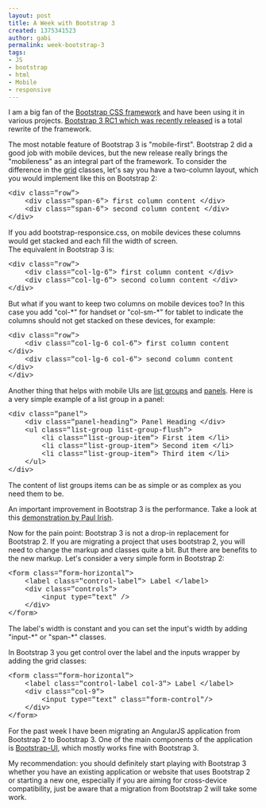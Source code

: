 ```yaml
---
layout: post
title: A Week with Bootstrap 3
created: 1375341523
author: gabi
permalink: week-bootstrap-3
tags:
- JS
- bootstrap
- html
- Mobile
- responsive
---
```

<p>I am a big fan of the <a href="http://getbootstrap.com/" target="_blank">Bootstrap CSS framework</a> and have been using it in various projects. <a href="http://blog.getbootstrap.com/2013/07/27/bootstrap-3-rc1/" target="_blank">Bootstrap 3 RC1 which was recently released</a> is a total rewrite of the framework.</p>
<p>The most notable feature of Bootstrap 3 is &quot;mobile-first&quot;. Bootstrap 2 did a good job with mobile devices, but the new release really brings the &quot;mobileness&quot; as an integral part of the framework. To consider the difference in the <a href="http://getbootstrap.com/css/#grid" target="_blank">grid</a> classes, let&#39;s say you have a two-column layout, which you would implement like this on Bootstrap 2:</p>
<p><span style="font-size:14px;"><span style="font-family: courier new,courier,monospace;">&lt;div class=&quot;row&quot;&gt;<br />
	&nbsp;&nbsp;&nbsp; &lt;div class=&quot;span-6&quot;&gt; first column content &lt;/div&gt;<br />
	&nbsp;&nbsp;&nbsp; &lt;div class=&quot;span-6&quot;&gt; second column content &lt;/div&gt;<br />
	&lt;/div&gt;</span></span></p>
<p>If you add bootstrap-responsice.css, on mobile devices these columns would get stacked and each fill the width of screen.<br />
	The equivalent in Bootstrap 3 is:</p>
<p><span style="font-size:14px;"><span style="font-family: courier new,courier,monospace;">&lt;div class=&quot;row&quot;&gt;<br />
	&nbsp;&nbsp;&nbsp; &lt;div class=&quot;col-lg-6&quot;&gt; first column content &lt;/div&gt;<br />
	&nbsp;&nbsp;&nbsp; &lt;div class=&quot;col-lg-6&quot;&gt; second column content &lt;/div&gt;<br />
	&lt;/div&gt;</span></span></p>
<p>But what if you want to keep two columns on mobile devices too? In this case you add &quot;col-*&quot; for handset or &quot;col-sm-*&quot; for tablet to indicate the columns should not get stacked on these devices, for example:</p>
<p><span style="font-size:14px;"><span style="font-family: courier new,courier,monospace;">&lt;div class=&quot;row&quot;&gt;<br />
	&nbsp;&nbsp;&nbsp; &lt;div class=&quot;col-lg-6 col-6&quot;&gt; first column content &lt;/div&gt;<br />
	&nbsp;&nbsp;&nbsp; &lt;div class=&quot;col-lg-6 col-6&quot;&gt; second column content &lt;/div&gt;<br />
	&lt;/div&gt;</span></span></p>
<p>Another thing that helps with mobile UIs are <a href="http://getbootstrap.com/components/#list-group" target="_blank">list groups</a> and <a href="http://getbootstrap.com/components/#panels" target="_blank">panels</a>. Here is a very simple example of a list group in a panel:</p>
<p><span style="font-size:14px;"><span style="font-family: courier new,courier,monospace;">&lt;div class=&quot;panel&quot;&gt;<br />
	&nbsp;&nbsp;&nbsp; &lt;div class=&quot;panel-heading&quot;&gt; Panel Heading &lt;/div&gt;<br />
	&nbsp;&nbsp;&nbsp; &lt;ul class=&quot;list-group list-group-flush&quot;&gt;<br />
	&nbsp;&nbsp;&nbsp;&nbsp;&nbsp;&nbsp;&nbsp; &lt;li class=&quot;list-group-item&quot;&gt; First item &lt;/li&gt;<br />
	&nbsp;&nbsp;&nbsp;&nbsp;&nbsp;&nbsp;&nbsp; &lt;li class=&quot;list-group-item&quot;&gt; Second item &lt;/li&gt;<br />
	&nbsp;&nbsp;&nbsp;&nbsp;&nbsp;&nbsp;&nbsp; &lt;li class=&quot;list-group-item&quot;&gt; Third item &lt;/li&gt;<br />
	&nbsp;&nbsp;&nbsp; &lt;/ul&gt;<br />
	&lt;/div&gt;</span></span></p>
<p>The content of list groups items can be as simple or as complex as you need them to be.</p>
<p>An important improvement in Bootstrap 3 is the performance. Take a look at this <a href="http://www.youtube.com/watch?v=Z1IqzeA3XXg" target="_blank">demonstration by Paul Irish</a>.</p>
<p>Now for the pain point: Bootstrap 3 is not a drop-in replacement for Bootstrap 2. If you are migrating a project that uses bootstrap 2, you will need to change the markup and classes quite a bit. But there are benefits to the new markup. Let&#39;s consider a very simple form in Bootstrap 2:</p>
<p><span style="font-size:14px;"><span style="font-family: courier new,courier,monospace;">&lt;form class=&quot;form-horizontal&quot;&gt;<br />
	&nbsp;&nbsp;&nbsp; &lt;label class=&quot;control-label&quot;&gt; Label &lt;/label&gt;<br />
	&nbsp;&nbsp;&nbsp; &lt;div class=&quot;controls&quot;&gt;<br />
	&nbsp;&nbsp;&nbsp;&nbsp;&nbsp;&nbsp;&nbsp; &lt;input type=&quot;text&quot; /&gt;<br />
	&nbsp;&nbsp;&nbsp; &lt;/div&gt;<br />
	&lt;/form&gt;</span></span></p>
<p>The label&#39;s width is constant and you can set the input&#39;s width by adding &quot;input-*&quot; or &quot;span-*&quot; classes.</p>
<p>In Bootstrap 3 you get control over the label and the inputs wrapper by adding the grid classes:</p>
<p><span style="font-size:14px;"><span style="font-family: courier new,courier,monospace;">&lt;form class=&quot;form-horizontal&quot;&gt;<br />
	&nbsp;&nbsp;&nbsp; &lt;label class=&quot;control-label col-3&quot;&gt; Label &lt;/label&gt;<br />
	&nbsp;&nbsp;&nbsp; &lt;div class=&quot;col-9&quot;&gt;<br />
	&nbsp;&nbsp;&nbsp;&nbsp;&nbsp;&nbsp;&nbsp; &lt;input type=&quot;text&quot; class=&quot;form-control&quot;/&gt;<br />
	&nbsp;&nbsp;&nbsp; &lt;/div&gt;<br />
	&lt;/form&gt;</span></span></p>
<p>For the past week I have been migrating an AngularJS application from Bootstrap 2 to Bootstrap 3. One of the main components of the application is <a href="http://angular-ui.github.io/bootstrap/" target="_blank">Bootstrap-UI</a>, which mostly works fine with Bootstrap 3.</p>
<p>My recommendation: you should definitely start playing with Bootstrap 3 whether you have an existing application or website that uses Bootstrap 2 or starting a new one, especially if you are aiming for cross-device compatibility, just be aware that a migration from Bootstrap 2 will take some work.</p>
